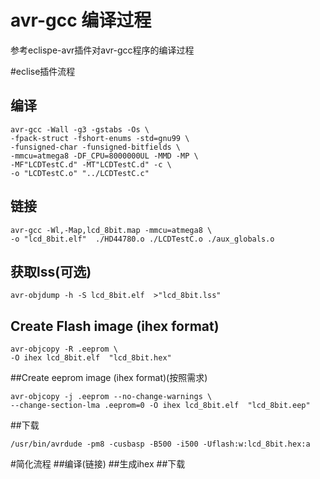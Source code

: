 # avr-gcc 编译过程

参考eclispe-avr插件对avr-gcc程序的编译过程

#eclise插件流程
## 编译
```
avr-gcc -Wall -g3 -gstabs -Os \
-fpack-struct -fshort-enums -std=gnu99 \
-funsigned-char -funsigned-bitfields \
-mmcu=atmega8 -DF_CPU=8000000UL -MMD -MP \
-MF"LCDTestC.d" -MT"LCDTestC.d" -c \
-o "LCDTestC.o" "../LCDTestC.c"
```
## 链接 
```
avr-gcc -Wl,-Map,lcd_8bit.map -mmcu=atmega8 \
-o "lcd_8bit.elf"  ./HD44780.o ./LCDTestC.o ./aux_globals.o   
```
## 获取lss(可选)
```
avr-objdump -h -S lcd_8bit.elf  >"lcd_8bit.lss"
```
## Create Flash image (ihex format)
```
avr-objcopy -R .eeprom \
-O ihex lcd_8bit.elf  "lcd_8bit.hex"
```
##Create eeprom image (ihex format)(按照需求)
```
avr-objcopy -j .eeprom --no-change-warnings \
--change-section-lma .eeprom=0 -O ihex lcd_8bit.elf  "lcd_8bit.eep"
```
##下载
```
/usr/bin/avrdude -pm8 -cusbasp -B500 -i500 -Uflash:w:lcd_8bit.hex:a
```
#简化流程
##编译(链接)
##生成ihex
##下载